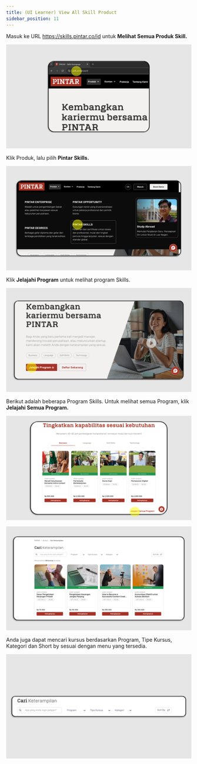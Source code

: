 ```yaml
---
title: (UI Learner) View All Skill Product
sidebar_position: 11
---
```

Masuk ke URL https://skills.pintar.co/id untuk **Melihat Semua Produk Skill.**

![](/img/view-all-indo-1.png)

Klik Produk, lalu pilih **Pintar Skills.**

![](/img/view-all-indo-2.png)

Klik **Jelajahi Program** untuk melihat program Skills.

![](/img/view-all-indo-3.png)

Berikut adalah beberapa Program Skills. 
Untuk melihat semua Program, klik **Jelajahi Semua Program.** 

![](/img/view-all-indo-4.png)

![](/img/view-all-indo-5.png)

Anda juga dapat mencari kursus berdasarkan Program, Tipe Kursus, Kategori dan Short by sesuai dengan menu yang tersedia.

![](/img/view-all-indo-6.png)
